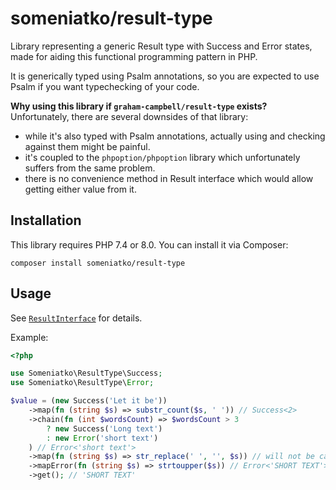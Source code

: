 # someniatko/result-type

Library representing a generic Result type with Success and Error states,
made for aiding this functional programming pattern in PHP.

It is generically typed using Psalm annotations, so you are expected to use Psalm if
you want typechecking of your code.

**Why using this library if `graham-campbell/result-type` exists?**  
Unfortunately, there are several downsides of that library:
- while it's also typed with Psalm annotations, actually using and checking against them might be painful.
- it's coupled to the `phpoption/phpoption` library which unfortunately suffers from the same problem.
- there is no convenience method in Result interface which would allow getting either value from it. 


## Installation
This library requires PHP 7.4 or 8.0.
You can install it via Composer:

```shell
composer install someniatko/result-type
```


## Usage

See [`ResultInterface`](src/ResultInterface.php) for details.

Example:

```php
<?php

use Someniatko\ResultType\Success;
use Someniatko\ResultType\Error;

$value = (new Success('Let it be'))
    ->map(fn (string $s) => substr_count($s, ' ')) // Success<2>
    ->chain(fn (int $wordsCount) => $wordsCount > 3 
        ? new Success('Long text') 
        : new Error('short text')
    ) // Error<'short text'>
    ->map(fn (string $s) => str_replace(' ', '', $s)) // will not be called because we're in Error result
    ->mapError(fn (string $s) => strtoupper($s)) // Error<'SHORT TEXT'>
    ->get(); // 'SHORT TEXT'
```
